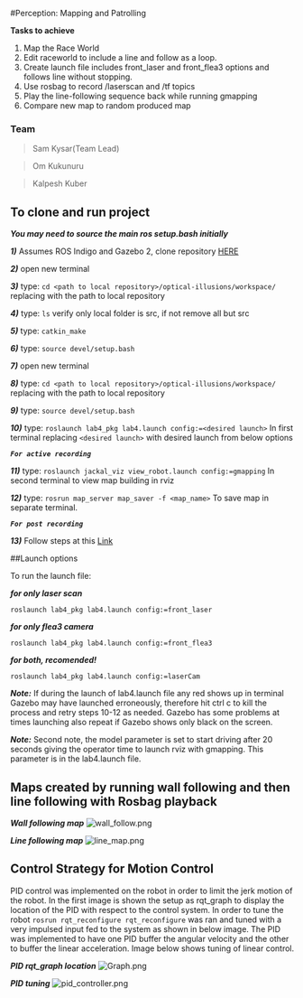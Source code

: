 #Perception: Mapping and Patrolling

**Tasks to achieve**

1. Map the Race World
2. Edit raceworld to include a line and follow as a loop.
3. Create launch file includes front_laser and front_flea3 options and follows line without stopping.
4. Use rosbag to record /laserscan and /tf topics
5. Play the line-following sequence back while running gmapping
6. Compare new map to random produced map

### Team

>Sam Kysar(Team Lead)

>Om Kukunuru

>Kalpesh Kuber

## To clone and run project

***You may need to source the main ros setup.bash initially***

***1)*** Assumes ROS Indigo and Gazebo 2, clone repository [HERE](https://bitbucket.org/ee5531sp2018/optical-illusions/commits/all)

***2)*** open new terminal

***3)*** type: ```cd <path to local repository>/optical-illusions/workspace/``` replacing <path to local repository> with the path to local repository

***4)*** type: ```ls``` verify only local folder is src, if not remove all but src

***5)*** type: ```catkin_make```

***6)*** type: ```source devel/setup.bash```

***7)*** open new terminal

***8)*** type: ```cd <path to local repository>/optical-illusions/workspace/```       replacing <path to local repository> with the path to local repository

***9)*** type: ```source devel/setup.bash```

***10)*** type: ```roslaunch lab4_pkg lab4.launch config:=<desired launch>``` In first terminal replacing ```<desired launch>``` with desired launch from below options

***```For active recording```***

***11)*** type: ```roslaunch jackal_viz view_robot.launch config:=gmapping``` In second terminal to view map building in rviz

***12)*** type: ```rosrun map_server map_saver -f <map_name>``` To save map in separate terminal.

***```For post recording```***

***13)*** Follow steps at this [Link](http://wiki.ros.org/slam_gmapping/Tutorials/MappingFromLoggedData#record)


##Launch options

To run the launch file:

***for only laser scan***

```roslaunch lab4_pkg lab4.launch config:=front_laser```

***for only flea3 camera***

```roslaunch lab4_pkg lab4.launch config:=front_flea3```

***for both, recomended!***

```roslaunch lab4_pkg lab4.launch config:=laserCam```


***Note:*** If during the launch of lab4.launch file any red shows up in terminal Gazebo may have launched erroneously, therefore hit ctrl c to kill the process and retry steps 10-12 as needed. Gazebo has some problems at times launching also repeat if Gazebo shows only black on the screen.

***Note:*** Second note, the model parameter is set to start driving after 20 seconds giving the operator time to launch rviz with gmapping. This parameter is in the lab4.launch file.

## Maps created by running wall following and then line following with Rosbag playback

***Wall following map***
![wall_follow.png](https://bitbucket.org/repo/XXGzyex/images/1891317769-wall_follow.png)

***Line following map***
![line_map.png](https://bitbucket.org/repo/XXGzyex/images/3554166669-line_map.png)

## Control Strategy for Motion Control

PID control was implemented on the robot in order to limit the jerk motion of the robot. In the first image is shown the setup as rqt_graph to display the location of the PID with respect to the control system. In order to tune the robot ```rosrun rqt_reconfigure rqt_reconfigure``` was ran and tuned with a very impulsed input fed to the system as shown in below image. The PID was implemented to have one PID buffer the angular velocity and the other to buffer the linear acceleration. Image below shows tuning of linear control.

***PID rqt_graph location***
![Graph.png](https://bitbucket.org/repo/XXGzyex/images/4126613797-Graph.png)

***PID tuning***
![pid_controller.png](https://bitbucket.org/repo/XXGzyex/images/2836173380-pid_controller.png)

